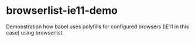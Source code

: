 # browserlist-ie11-demo
Demonstration how babel uses polyfills for configured browsers (IE11 in this case) using browserlist.
